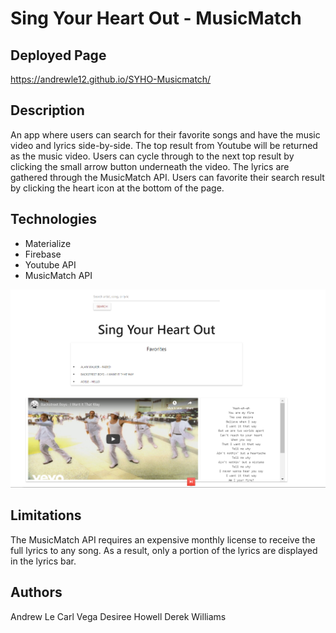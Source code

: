 # Sing Your Heart Out - MusicMatch

## Deployed Page

https://andrewle12.github.io/SYHO-Musicmatch/

## Description

An app where users can search for their favorite songs and have the music video and lyrics side-by-side. The top result from Youtube will be returned as the music video. Users can cycle through to the next top result by clicking the small arrow button underneath the video. The lyrics are gathered through the MusicMatch API. Users can favorite their search result by clicking the heart icon at the bottom of the page.

## Technologies

- Materialize
- Firebase
- Youtube API
- MusicMatch API

![screenshot](./Capture4.PNG)

## Limitations

The MusicMatch API requires an expensive monthly license to receive the full lyrics to any song. As a result, only a portion of the lyrics are displayed in the lyrics bar.

## Authors

Andrew Le
Carl Vega
Desiree Howell
Derek Williams
